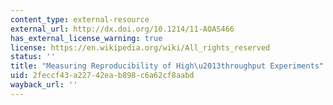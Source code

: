 ```yaml
---
content_type: external-resource
external_url: http://dx.doi.org/10.1214/11-AOAS466
has_external_license_warning: true
license: https://en.wikipedia.org/wiki/All_rights_reserved
status: ''
title: "Measuring Reproducibility of High\u2013throughput Experiments"
uid: 2feccf43-a227-42ea-b898-c6a62cf8aabd
wayback_url: ''
---
```

